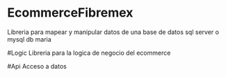 # EcommerceFibremex
Libreria para mapear y manipular datos de una base de datos sql server o mysql db maria

#Logic
Libreria para la logica de negocio del ecommerce


#Api
Acceso a datos 

